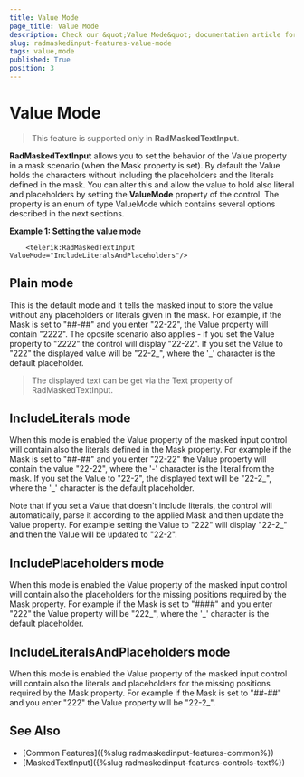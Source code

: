 ```yaml
---
title: Value Mode
page_title: Value Mode
description: Check our &quot;Value Mode&quot; documentation article for the RadMaskedInput {{ site.framework_name }} control.
slug: radmaskedinput-features-value-mode
tags: value,mode
published: True
position: 3
---
```


# Value Mode

> This feature is supported only in __RadMaskedTextInput__.

__RadMaskedTextInput__ allows you to set the behavior of the Value property in a mask scenario (when the Mask property is set). By default the Value holds the characters without including the placeholders and the literals defined in the mask. You can alter this and allow the value to hold also literal and placeholders by setting the __ValueMode__ property of the control. The property is an enum of type ValueMode which contains several options described in the next sections.

__Example 1: Setting the value mode__
```XAML
	<telerik:RadMaskedTextInput ValueMode="IncludeLiteralsAndPlaceholders"/>
```

## Plain mode

This is the default mode and it tells the masked input to store the value without any placeholders or literals given in the mask. For example, if the Mask is set to "##-##" and you enter "22-22", the Value property will contain "2222". The oposite scenario also applies - if you set the Value property to "2222" the control will display "22-22". If you set the Value to "222" the displayed value will be "22-2_", where the '_' character is the default placeholder.

> The displayed text can be get via the Text property of RadMaskedTextInput.

## IncludeLiterals mode

When this mode is enabled the Value property of the masked input control will contain also the literals defined in the Mask property. For example if the Mask is set to "##-##" and you enter "22-22" the Value property will contain the value "22-22", where the '-' character is the literal from the mask. If you set the Value to "22-2", the displayed text will be "22-2_", where the '_' character is the default placeholder.

Note that if you set a Value that doesn't include literals, the control will automatically, parse it according to the applied Mask and then update the Value property. For example setting the Value to "222" will display "22-2_" and then the Value will be updated to "22-2".

## IncludePlaceholders mode

When this mode is enabled the Value property of the masked input control will contain also the placeholders for the missing positions required by the Mask property. For example if the Mask is set to "####" and you enter "222" the Value property will be "222_", where the '_' character is the default placeholder.

## IncludeLiteralsAndPlaceholders mode

When this mode is enabled the Value property of the masked input control will contain also the literals and placeholders for the missing positions required by the Mask property. For example if the Mask is set to "##-##" and you enter "222" the Value property will be "22-2_".
 
## See Also
 * [Common Features]({%slug radmaskedinput-features-common%})
 * [MaskedTextInput]({%slug radmaskedinput-features-controls-text%})
